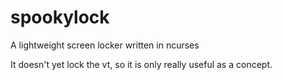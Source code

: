 # spookylock
A lightweight screen locker written in ncurses

It doesn't yet lock the vt, so it is only really useful as a concept.
